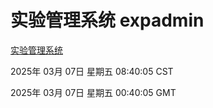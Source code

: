 # 实验管理系统 expadmin
[实验管理系统](http://219.139.196.129:56808/expadmin-782313d2-e1b1-4ea7-932e-3a55e6a1a4d0/)

2025年 03月 07日 星期五 08:40:05 CST

2025年 03月 07日 星期五 00:40:05 GMT
